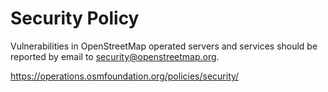 # Security Policy

Vulnerabilities in OpenStreetMap operated servers and services should be reported by email to security@openstreetmap.org.

https://operations.osmfoundation.org/policies/security/
